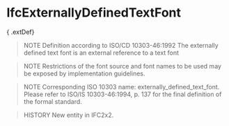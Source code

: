 # IfcExternallyDefinedTextFont

{ .extDef}<!-- end of definition -->
> NOTE  Definition according to ISO/CD 10303-46:1992
> The externally defined text font is an external reference to a text font

> NOTE  Restrictions of the font source and font names to be used may be exposed by implementation guidelines.

> NOTE  Corresponding ISO 10303 name: externally_defined_text_font. Please refer to ISO/IS 10303-46:1994, p. 137 for the final definition of the formal standard.

> HISTORY  New entity in IFC2x2.
